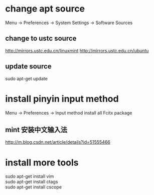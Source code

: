# change apt source
Menu -> Preferences -> System Settings -> Software Sources
## change to ustc source
http://mirrors.ustc.edu.cn/linuxmint
http://mirrors.ustc.edu.cn/ubuntu
## update source
sudo apt-get update

# install pinyin input method
Menu -> Preferences -> Input method
install all Fcitx package
## mint 安装中文输入法
http://m.blog.csdn.net/article/details?id=51555466

# install more tools
sudo apt-get install vim  
sudo apt-get install ctags  
sudo apt-get install cscope  
